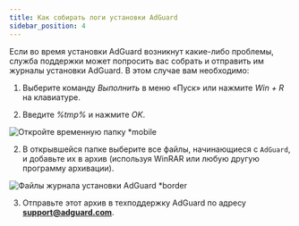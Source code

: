 ```yaml
---
title: Как собирать логи установки AdGuard
sidebar_position: 4
---
```


Если во время установки AdGuard возникнут какие-либо проблемы, служба поддержки может попросить вас собрать и отправить им журналы установки AdGuard. В этом случае вам необходимо:

1. Выберите команду *Выполнить* в меню «Пуск» или нажмите *Win + R* на клавиатуре.

2. Введите *%tmp%* и нажмите *OK*.

![Откройте временную папку *mobile](https://cdn.adtidy.org/content/kb/ad_blocker/windows/solving-problems/install-logs-1.png)

2. В открывшейся папке выберите все файлы, начинающиеся с `AdGuard`, и добавьте их в архив (используя WinRAR или любую другую программу архивации).

![Файлы журнала установки AdGuard *border](https://cdn.adtidy.org/content/kb/ad_blocker/windows/solving-problems/install-logs-2.png)

3. Отправьте этот архив в техподдержку AdGuard по адресу **support@adguard.com**.
